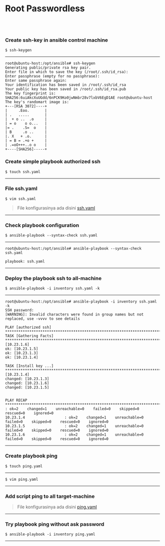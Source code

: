 # Root Passwordless
<br><br>

### Create ssh-key in ansible control machine
```
$ ssh-keygen
```
---
```
root@ubuntu-host:/opt/ansible# ssh-keygen
Generating public/private rsa key pair.
Enter file in which to save the key (/root/.ssh/id_rsa):
Enter passphrase (empty for no passphrase):
Enter same passphrase again:
Your identification has been saved in /root/.ssh/id_rsa
Your public key has been saved in /root/.ssh/id_rsa.pub
The key fingerprint is:
SHA256:6uiAkcXuUGdd/6nPCK9Ko0jwNmbr28v7lxbV6EgD1AE root@ubuntu-host
The key's randomart image is:
+---[RSA 3072]----+
|     .Eoo.       |
| .   .....       |
|  + o ..  .o     |
| = o    o o...   |
|= .    .S=  o    |
| B     .o ..     |
|. X   + .o.      |
| = B = .+o +     |
| .=oO+++..o o    |
+----[SHA256]-----+
```
### Create simple playbook authorized ssh
```
$ touch ssh.yaml
```
---
### File ssh.yaml
```
$ vim ssh.yaml
```
> File konfigurasinya ada disini [ssh.yaml](./ssh.yaml)
---
### Check playbook configuration
```
$ ansible-playbook --syntax-check ssh.yaml
```
---
```
root@ubuntu-host:/opt/ansible# ansible-playbook --syntax-check ssh.yaml

playbook: ssh.yaml
```
---
### Deploy the playbook ssh to all-machine
```
$ ansible-playbook -i inventory ssh.yaml -k
```
---
```
root@ubuntu-host:/opt/ansible# ansible-playbook -i inventory ssh.yaml -k
SSH password:
[WARNING]: Invalid characters were found in group names but not replaced, use -vvvv to see details

PLAY [authorized ssh] **************************************************************************************************
TASK [Gathering Facts] *************************************************************************************************ok: [10.23.1.6]
ok: [10.23.1.5]
ok: [10.23.1.3]
ok: [10.23.1.4]

TASK [Install key ...] *************************************************************************************************changed: [10.23.1.4]
changed: [10.23.1.3]
changed: [10.23.1.6]
changed: [10.23.1.5]


PLAY RECAP *************************************************************************************************************10.23.1.3                  : ok=2    changed=1    unreachable=0    failed=0    skipped=0    rescued=0    ignored=0
10.23.1.4                  : ok=2    changed=1    unreachable=0    failed=0    skipped=0    rescued=0    ignored=0
10.23.1.5                  : ok=2    changed=1    unreachable=0    failed=0    skipped=0    rescued=0    ignored=0
10.23.1.6                  : ok=2    changed=1    unreachable=0    failed=0    skipped=0    rescued=0    ignored=0
```
---
### Create playbook ping
```
$ touch ping.yaml
```
---
```
$ vim ping.yaml
```
---
### Add script ping to all target-machine
> File konfigurasinya ada disini [ping.yaml](./ping.yaml)
---
### Try playbook ping without ask password
```
$ ansible-playbook -i inventory ping.yaml
```
---
